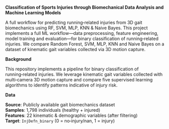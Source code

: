 **Classification of Sports Injuries through Biomechanical Data Analysis and Machine Learning Models**

A full workflow for predicting running‑related injuries from 3D gait biomechanics using RF, SVM, MLP, KNN & Naive Bayes. This project implements a full ML workflow—data preprocessing, feature engineering, model training and evaluation—for binary classification of running‑related injuries. We compare Random Forest, SVM, MLP, KNN and Naive Bayes on a dataset of kinematic gait variables collected via 3D motion capture.

**Background**

This repository implements a pipeline for binary classification of running‑related injuries. We leverage kinematic gait variables collected with multi‑camera 3D motion capture and compare five supervised learning algorithms to identify patterns indicative of injury risk.

**Data**

**Source**: Publicly available gait biomechanics dataset  
**Samples**: 1,798 individuals (healthy + injured)  
**Features**: 22 kinematic & demographic variables (after filtering)  
**Target**: `InjDefn_binary` (0 = no‐injury/nan, 1 = injury)

